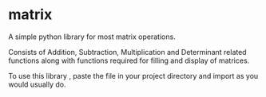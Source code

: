 # matrix
A simple python library for most matrix operations.

Consists of Addition, Subtraction, Multiplication and Determinant related functions along with functions required for filling and display of matrices.

To use this library , paste the file in your project directory and import as you would usually do.
